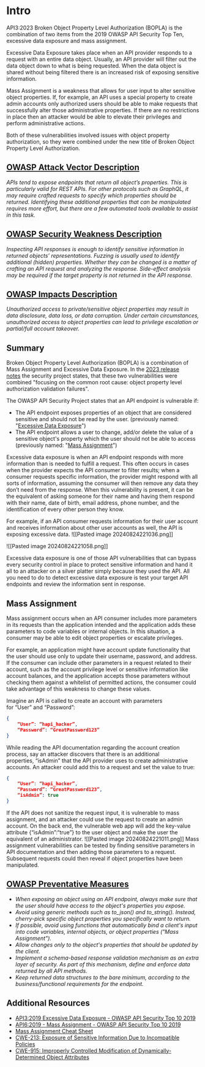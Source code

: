 # Intro

API3:2023 Broken Object Property Level Authorization (BOPLA) is the combination of two items from the 2019 OWASP API Security Top Ten, excessive data exposure and mass assignment.

Excessive Data Exposure takes place when an API provider responds to a request with an entire data object. Usually, an API provider will filter out the data object down to what is being requested. When the data object is shared without being filtered there is an increased risk of exposing sensitive information.

Mass Assignment is a weakness that allows for user input to alter sensitive object properties. If, for example, an API uses a special property to create admin accounts only authorized users should be able to make requests that successfully alter those administrative properties. If there are no restrictions in place then an attacker would be able to elevate their privileges and perform administrative actions.

Both of these vulnerabilities involved issues with object property authorization, so they were combined under the new title of Broken Object Property Level Authorization.

## [OWASP Attack Vector Description](https://owasp.org/API-Security/editions/2023/en/0xa3-broken-object-property-level-authorization/)

_APIs tend to expose endpoints that return all object’s properties. This is particularly valid for REST APIs. For other protocols such as GraphQL, it may require crafted requests to specify which properties should be returned. Identifying these additional properties that can be manipulated requires more effort, but there are a few automated tools available to assist in this task._

## [OWASP Security Weakness Description](https://owasp.org/API-Security/editions/2023/en/0xa3-broken-object-property-level-authorization/)

_Inspecting API responses is enough to identify sensitive information in returned objects’ representations. Fuzzing is usually used to identify additional (hidden) properties. Whether they can be changed is a matter of crafting an API request and analyzing the response. Side-effect analysis may be required if the target property is not returned in the API response._

## [OWASP Impacts Description](https://owasp.org/API-Security/editions/2023/en/0xa3-broken-object-property-level-authorization/)

_Unauthorized access to private/sensitive object properties may result in data disclosure, data loss, or data corruption. Under certain circumstances, unauthorized access to object properties can lead to privilege escalation or partial/full account takeover._

## Summary

Broken Object Property Level Authorization (BOPLA) is a combination of Mass Assignment and Excessive Data Exposure. In the [2023 release notes](https://owasp.org/API-Security/editions/2023/en/0x04-release-notes/) the security project states, that these two vulnerabilities were combined "focusing on the common root cause: object property level authorization validation failures".

The OWASP API Security Project states that an API endpoint is vulnerable if:

- The API endpoint exposes properties of an object that are considered sensitive and should not be read by the user. (previously named: "[Excessive Data Exposure](https://github.com/OWASP/API-Security/blob/master/2019/en/src/0xa3-excessive-data-exposure.md)")
- The API endpoint allows a user to change, add/or delete the value of a sensitive object's property which the user should not be able to access (previously named: "[Mass Assignment](https://github.com/OWASP/API-Security/blob/master/2019/en/src/0xa6-mass-assignment.md)")

Excessive data exposure is when an API endpoint responds with more information than is needed to fulfill a request. This often occurs in cases when the provider expects the API consumer to filter results; when a consumer requests specific information, the provider might respond with all sorts of information, assuming the consumer will then remove any data they don’t need from the response. When this vulnerability is present, it can be the equivalent of asking someone for their name and having them respond with their name, date of birth, email address, phone number, and the identification of every other person they know.

For example, if an API consumer requests information for their user account and receives information about other user accounts as well, the API is exposing excessive data.
![[Pasted image 20240824221036.png]]

![[Pasted image 20240824221058.png]]

Excessive data exposure is one of those API vulnerabilities that can bypass every security control in place to protect sensitive information and hand it all to an attacker on a silver platter simply because they used the API. All you need to do to detect excessive data exposure is test your target API endpoints and review the information sent in response.

## Mass Assignment

Mass assignment occurs when an API consumer includes more parameters in its requests than the application intended and the application adds these parameters to code variables or internal objects. In this situation, a consumer may be able to edit object properties or escalate privileges.

For example, an application might have account update functionality that the user should use only to update their username, password, and address. If the consumer can include other parameters in a request related to their account, such as the account privilege level or sensitive information like account balances, and the application accepts those parameters without checking them against a whitelist of permitted actions, the consumer could take advantage of this weakness to change these values.

Imagine an API is called to create an account with parameters for “User” and “Password”:
```json
{
	“User”: “hapi_hacker”,
	“Password”: “GreatPassword123”
}
```
While reading the API documentation regarding the account creation process, say an attacker discovers that there is an additional properties, “isAdmin” that the API provider uses to create administrative accounts. An attacker could add this to a request and set the value to true:
```json
{
	“User”: “hapi_hacker”,
	“Password”: “GreatPassword123”,
	“isAdmin”: true
}
```
If the API does not sanitize the request input, it is vulnerable to mass assignment, and an attacker could use the request to create an admin account. On the back end, the vulnerable web app will add the key-value attribute {“isAdmin”:“true”} to the user object and make the user the equivalent of an administrator.
![[Pasted image 20240824221011.png]]
Mass assignment vulnerabilities can be tested by finding sensitive parameters in API documentation and then adding those parameters to a request. Subsequent requests could then reveal if object properties have been manipulated.

## [OWASP Preventative Measures](https://owasp.org/API-Security/editions/2023/en/0xa3-broken-object-property-level-authorization/)

- _When exposing an object using an API endpoint, always make sure that the user should have access to the object's properties you expose._
- _Avoid using generic methods such as to_json() and to_string(). Instead, cherry-pick specific object properties you specifically want to return._
- _If possible, avoid using functions that automatically bind a client's input into code variables, internal objects, or object properties ("Mass Assignment")._
- _Allow changes only to the object's properties that should be updated by the client._
- _Implement a schema-based response validation mechanism as an extra layer of security. As part of this mechanism, define and enforce data returned by all API methods._
- _Keep returned data structures to the bare minimum, according to the business/functional requirements for the endpoint._

## Additional Resources

- [API3:2019 Excessive Data Exposure - OWASP API Security Top 10 2019](https://github.com/OWASP/API-Security/blob/master/2019/en/src/0xa3-excessive-data-exposure.md)
- [API6:2019 - Mass Assignment - OWASP API Security Top 10 2019](https://github.com/OWASP/API-Security/blob/master/2019/en/src/0xa6-mass-assignment.md)
- [Mass Assignment Cheat Sheet](https://cheatsheetseries.owasp.org/cheatsheets/Mass_Assignment_Cheat_Sheet.html)
- [CWE-213: Exposure of Sensitive Information Due to Incompatible Policies](https://cwe.mitre.org/data/definitions/213.html)
- [CWE-915: Improperly Controlled Modification of Dynamically-Determined Object Attributes](https://cwe.mitre.org/data/definitions/915.html)